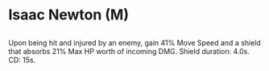 # Isaac Newton (M)

## 

Upon being hit and injured by an enemy, gain 41% Move Speed and a shield that absorbs 21% Max HP worth of incoming DMG. Shield duration: 4.0s. CD: 15s.